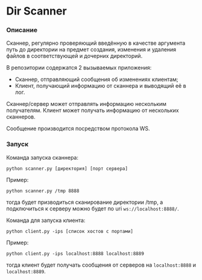 # Dir Scanner
### Описание
Сканнер, регулярно проверяющий введённую в качестве аргумента путь до директории на предмет создания, изменения и удаления файлов в соответствующей и дочерних директорий.

В репозитории содержатся 2 вызываемых приложения:

- Сканнер, отправляющий сообщения об изменениях клиентам;
- Клиент, получающий информацию от сканнера и выводящий её в лог.

Сканнер/сервер может отправлять информацию нескольким получателям. Клиент может получать информацию от нескольких сканнеров.

Сообщение производится посредством протокола WS.

### Запуск
Команда запуска сканнера:

`
python scanner.py [директория] [порт сервера]
`

Пример:

`
python scanner.py /tmp 8888
`

тогда будет призводиться сканирование директории /tmp, а подключиться к серверу можно будет по uri `ws://localhost:8888/`.

Команда для запуска клиента:

`
python client.py -ips [список хостов с портами]
`

Пример:

`
python client.py -ips localhost:8888 localhost:8889
`

тогда клиент будет получать сообщения от серверов на `localhost:8888` и `localhost:8889`.